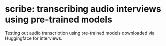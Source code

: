 # scribe: transcribing audio interviews using pre-trained models

Testing out audio transcription using pre-trained models downloaded via Huggingface for interviews.

